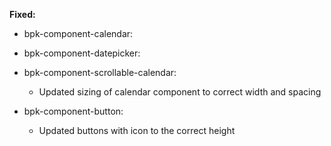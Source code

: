 **Fixed:**

- bpk-component-calendar:
- bpk-component-datepicker:
- bpk-component-scrollable-calendar:
  - Updated sizing of calendar component to correct width and spacing

- bpk-component-button:
  - Updated buttons with icon to the correct height